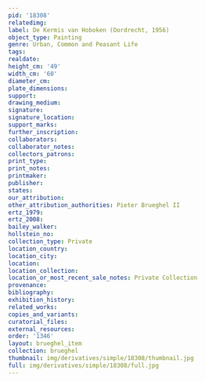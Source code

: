 ```yaml
---
pid: '18308'
relatedimg: 
label: De Kermis van Hoboken (Dordrecht, 1956)
object_type: Painting
genre: Urban, Common and Peasant Life
tags: 
realdate: 
height_cm: '49'
width_cm: '60'
diameter_cm: 
plate_dimensions: 
support: 
drawing_medium: 
signature: 
signature_location: 
support_marks: 
further_inscription: 
collaborators: 
collaborator_notes: 
collectors_patrons: 
print_type: 
print_notes: 
printmaker: 
publisher: 
states: 
our_attribution: 
other_attribution_authorities: Pieter Brueghel II
ertz_1979: 
ertz_2008: 
bailey_walker: 
hollstein_no: 
collection_type: Private
location_country: 
location_city: 
location: 
location_collection: 
location_or_most_recent_sale_notes: Private Collection
provenance: 
bibliography: 
exhibition_history: 
related_works: 
copies_and_variants: 
curatorial_files: 
external_resources: 
order: '1346'
layout: brueghel_item
collection: brueghel
thumbnail: img/derivatives/simple/18308/thumbnail.jpg
full: img/derivatives/simple/18308/full.jpg
---
```

